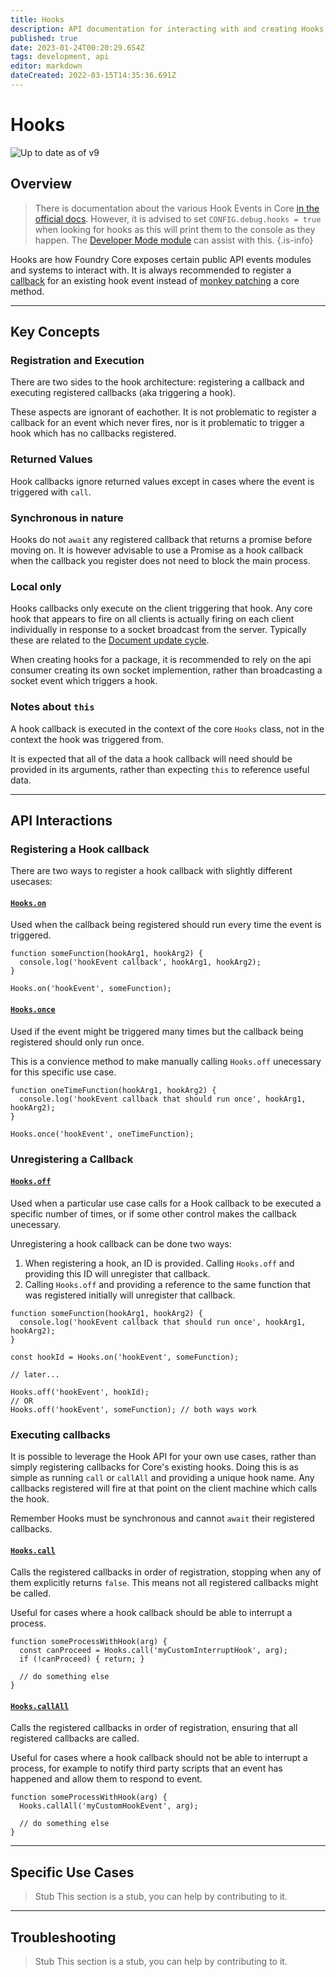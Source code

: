 ```yaml
---
title: Hooks
description: API documentation for interacting with and creating Hooks
published: true
date: 2023-01-24T00:20:29.654Z
tags: development, api
editor: markdown
dateCreated: 2022-03-15T14:35:36.691Z
---
```


# Hooks

![Up to date as of v9](https://img.shields.io/static/v1?label=FoundryVTT&message=v9&color=informational)

## Overview

> There is documentation about the various Hook Events in Core [in the official docs](https://foundryvtt.com/api/modules/hookEvents.html). However, it is advised to set `CONFIG.debug.hooks = true` when looking for hooks as this will print them to the console as they happen. The [Developer Mode module](https://github.com/League-of-Foundry-Developers/foundryvtt-devMode) can assist with this.
{.is-info}

Hooks are how Foundry Core exposes certain public API events modules and systems to interact with. It is always recommended to register a [callback](https://developer.mozilla.org/en-US/docs/Glossary/Callback_function) for an existing hook event instead of [monkey patching](https://www.audero.it/blog/2016/12/05/monkey-patching-javascript/) a core method.

---

## Key Concepts

### Registration and Execution

There are two sides to the hook architecture: registering a callback and executing registered callbacks (aka triggering a hook).

These aspects are ignorant of eachother. It is not problematic to register a callback for an event which never fires, nor is it problematic to trigger a hook which has no callbacks registered.

### Returned Values

Hook callbacks ignore returned values except in cases where the event is triggered with `call`.

### Synchronous in nature

Hooks do not `await` any registered callback that returns a promise before moving on. It is however advisable to use a Promise as a hook callback when the callback you register does not need to block the main process.

### Local only
Hooks callbacks only execute on the client triggering that hook. Any core hook that appears to fire on all clients is actually firing on each client individually in response to a socket broadcast from the server. Typically these are related to the [Document update cycle]().

When creating hooks for a package, it is recommended to rely on the api consumer creating its own socket implemention, rather than broadcasting a socket event which triggers a hook.

### Notes about `this`

A hook callback is executed in the context of the core `Hooks` class, not in the context the hook was triggered from.

It is expected that all of the data a hook callback will need should be provided in its arguments, rather than expecting `this` to reference useful data.

---

## API Interactions

### Registering a Hook callback

There are two ways to register a hook callback with slightly different usecases:

#### [`Hooks.on`](https://foundryvtt.com/api/Hooks.html#.on)

Used when the callback being registered should run every time the event is triggered.

```javascript=
function someFunction(hookArg1, hookArg2) {
  console.log('hookEvent callback', hookArg1, hookArg2);
}

Hooks.on('hookEvent', someFunction);
```

#### [`Hooks.once`](https://foundryvtt.com/api/Hooks.html#.once)
Used if the event might be triggered many times but the callback being registered should only run once.

This is a convience method to make manually calling `Hooks.off` unecessary for this specific use case.

```javascript=
function oneTimeFunction(hookArg1, hookArg2) {
  console.log('hookEvent callback that should run once', hookArg1, hookArg2);
}

Hooks.once('hookEvent', oneTimeFunction);
```

### Unregistering a Callback

#### [`Hooks.off`](https://foundryvtt.com/api/Hooks.html#.off)

Used when a particular use case calls for a Hook callback to be executed a specific number of times, or if some other control makes the callback unecessary.

Unregistering a hook callback can be done two ways:
1. When registering a hook, an ID is provided. Calling `Hooks.off` and providing this ID will unregister that callback.
2. Calling `Hooks.off` and providing a reference to the same function that was registered initially will unregister that callback.

```javascript=
function someFunction(hookArg1, hookArg2) {
  console.log('hookEvent callback that should run once', hookArg1, hookArg2);
}

const hookId = Hooks.on('hookEvent', someFunction);

// later...

Hooks.off('hookEvent', hookId);
// OR
Hooks.off('hookEvent', someFunction); // both ways work
```

### Executing callbacks

It is possible to leverage the Hook API for your own use cases, rather than simply registering callbacks for Core's existing hooks. Doing this is as simple as running `call` or `callAll` and providing a unique hook name. Any callbacks registered will fire at that point on the client machine which calls the hook.

Remember Hooks must be synchronous and cannot `await` their registered callbacks.

#### [`Hooks.call`](https://foundryvtt.com/api/Hooks.html#.call)

Calls the registered callbacks in order of registration, stopping when any of them explicitly returns `false`. This means not all registered callbacks might be called.

Useful for cases where a hook callback should be able to interrupt a process.

```javascript=
function someProcessWithHook(arg) {
  const canProceed = Hooks.call('myCustomInterruptHook', arg);
  if (!canProceed) { return; }
  
  // do something else
}
```


#### [`Hooks.callAll`](https://foundryvtt.com/api/Hooks.html#.callAll)

Calls the registered callbacks in order of registration, ensuring that all registered callbacks are called.

Useful for cases where a hook callback should not be able to interrupt a process, for example to notify third party scripts that an event has happened and allow them to respond to event.

```javascript=
function someProcessWithHook(arg) {
  Hooks.callAll('myCustomHookEvent', arg);
  
  // do something else
}
```
---

## Specific Use Cases

> Stub
> This section is a stub, you can help by contributing to it.


---

## Troubleshooting

> Stub
> This section is a stub, you can help by contributing to it.
